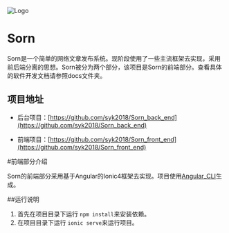 ![Logo](https://raw.githubusercontent.com/syk2018/Sorn_front_end/master/src/assets/logo.png)
# Sorn
Sorn是一个简单的网络文章发布系统。现阶段使用了一些主流框架去实现，采用前后端分离的思想。Sorn被分为两个部分，该项目是Sorn的前端部分。查看具体的软件开发文档请参照docs文件夹。

## 项目地址

- 后台项目：[https://github.com/syk2018/Sorn_back_end](https://github.com/syk2018/Sorn_back_end)

- 前端项目：[https://github.com/syk2018/Sorn_front_end](https://github.com/syk2018/Sorn_front_end)

#前端部分介绍

Sorn的前端部分采用基于Angular的Ionic4框架去实现。项目使用[Angular_CLI](https://github.com/angular/angular-cli)生成。

##运行说明

1. 首先在项目目录下运行 `npm install`来安装依赖。
2. 在项目目录下运行 `ionic serve`来运行项目。


